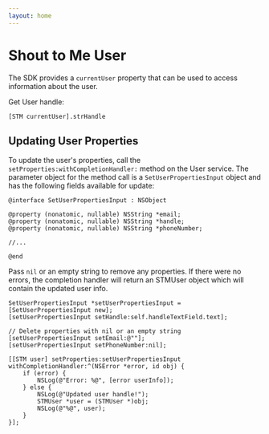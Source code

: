 ```yaml
---
layout: home
---
```


# Shout to Me User

The SDK provides a `currentUser` property that can be used to access information about the user.

Get User handle:

```objc
[STM currentUser].strHandle
```

## Updating User Properties

To update the user's properties, call the `setProperties:withCompletionHandler:` method on the User service.  The
parameter object for the method call is a `SetUserPropertiesInput` object and has the following fields available for
update:

```objc
@interface SetUserPropertiesInput : NSObject

@property (nonatomic, nullable) NSString *email;
@property (nonatomic, nullable) NSString *handle;
@property (nonatomic, nullable) NSString *phoneNumber;

//...

@end
```

Pass `nil` or an empty string to remove any properties.  If there were no errors, the completion handler will return an
STMUser object which will contain the updated user info.

```objc
SetUserPropertiesInput *setUserPropertiesInput = [SetUserPropertiesInput new];
[setUserPropertiesInput setHandle:self.handleTextField.text];

// Delete properties with nil or an empty string
[setUserPropertiesInput setEmail:@""];
[setUserPropertiesInput setPhoneNumber:nil];

[[STM user] setProperties:setUserPropertiesInput withCompletionHandler:^(NSError *error, id obj) {
    if (error) {
        NSLog(@"Error: %@", [error userInfo]);
    } else {
        NSLog(@"Updated user handle!");
        STMUser *user = (STMUser *)obj;
        NSLog(@"%@", user);
    }
}];
```
